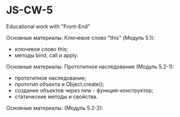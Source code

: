 # JS-CW-5

Educational work with "Front-End"

Основные материалы. Ключевое слово "this" (Модуль 5.1):

- ключевое слово this;
- методы bind, call и apply.

Основные материалы. Прототипное наследование (Модуль 5.2-1):

- прототипное наследование;
- прототип объекта и Object.create();
- создание объектов через new - функция-конструктор;
- статические методы и свойства.

Основные материалы. (Модуль 5.2-2):
